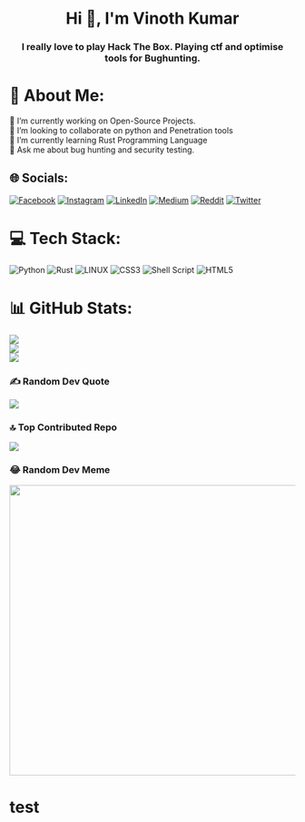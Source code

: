 <h1 align="center">Hi 👋, I'm Vinoth Kumar</h1>
<h3 align="center">I really love to play Hack The Box. Playing ctf and optimise tools for Bughunting.</h3>

# 💫 About Me:
🔭 I’m currently working on Open-Source Projects.<br>👯 I’m looking to collaborate on python and Penetration tools<br>🌱 I’m currently learning Rust Programming Language <br>💬 Ask me about bug hunting and security testing. <br>


## 🌐 Socials:
[![Facebook](https://img.shields.io/badge/Facebook-%231877F2.svg?logo=Facebook&logoColor=white)](https://facebook.com/r4vanan) [![Instagram](https://img.shields.io/badge/Instagram-%23E4405F.svg?logo=Instagram&logoColor=white)](https://instagram.com/r4vanan) [![LinkedIn](https://img.shields.io/badge/LinkedIn-%230077B5.svg?logo=linkedin&logoColor=white)](https://linkedin.com/in/r4vanan) [![Medium](https://img.shields.io/badge/Medium-12100E?logo=medium&logoColor=white)](https://medium.com/@r4vanan) [![Reddit](https://img.shields.io/badge/Reddit-%23FF4500.svg?logo=Reddit&logoColor=white)](https://reddit.com/user/r4vanan) [![Twitter](https://img.shields.io/badge/Twitter-%231DA1F2.svg?logo=Twitter&logoColor=white)](https://twitter.com/r4vanan) 

# 💻 Tech Stack:
![Python](https://img.shields.io/badge/python-3670A0?style=for-the-badge&logo=python&logoColor=ffdd54) ![Rust](https://img.shields.io/badge/rust-%23000000.svg?style=for-the-badge&logo=rust&logoColor=white) ![LINUX](https://img.shields.io/badge/Linux-FCC624?style=for-the-badge&logo=linux&logoColor=black) ![CSS3](https://img.shields.io/badge/css3-%231572B6.svg?style=for-the-badge&logo=css3&logoColor=white) ![Shell Script](https://img.shields.io/badge/shell_script-%23121011.svg?style=for-the-badge&logo=gnu-bash&logoColor=white) ![HTML5](https://img.shields.io/badge/html5-%23E34F26.svg?style=for-the-badge&logo=html5&logoColor=white)
# 📊 GitHub Stats:
![](https://github-readme-stats.vercel.app/api?username=r4vanan&theme=dark&hide_border=false&include_all_commits=true&count_private=false)<br/>
![](https://github-readme-streak-stats.herokuapp.com/?user=r4vanan&theme=dark&hide_border=false)<br/>
![](https://github-readme-stats.vercel.app/api/top-langs/?username=r4vanan&theme=dark&hide_border=false&include_all_commits=true&count_private=false&layout=compact)

### ✍️ Random Dev Quote
![](https://quotes-github-readme.vercel.app/api?type=horizontal&theme=radical)

### 🔝 Top Contributed Repo
![](https://github-contributor-stats.vercel.app/api?username=r4vanan&limit=5&theme=dark&combine_all_yearly_contributions=true)

### 😂 Random Dev Meme
<img src="https://rm.up.railway.app/" width="512px"/>
<a ondblclick='alert(1)'><h1>test</h1></a>

<!-- Proudly created with GPRM ( https://gprm.itsvg.in ) -->
